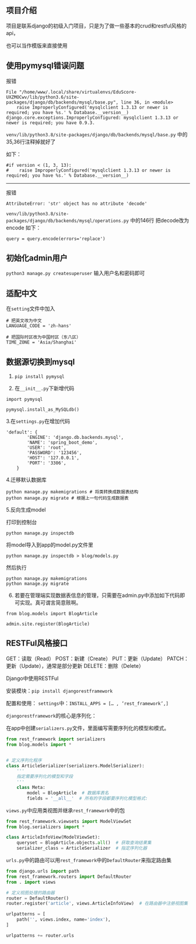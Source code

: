 ## 项目介绍
项目是联系django的初级入门项目，只是为了做一些基本的crud和restful风格的api，

也可以当作模版来直接使用

## 使用pymysql错误问题

报错
```
File "/home/www/.local/share/virtualenvs/EduScore-UXZMOCwv/lib/python3.6/site-packages/django/db/backends/mysql/base.py", line 36, in <module>
    raise ImproperlyConfigured('mysqlclient 1.3.13 or newer is required; you have %s.' % Database.__version__)
django.core.exceptions.ImproperlyConfigured: mysqlclient 1.3.13 or newer is required; you have 0.9.3.
```

`venv/lib/python3.8/site-packages/django/db/backends/mysql/base.py`
中的35,36行注释掉就好了

如下：
```
#if version < (1, 3, 13):
#    raise ImproperlyConfigured('mysqlclient 1.3.13 or newer is required; you have %s.' % Database.__version__)
```
---
报错
```
AttributeError: 'str' object has no attribute 'decode'
```
`venv/lib/python3.8/site-packages/django/db/backends/mysql/operations.py`
中的146行 把decode改为encode
如下：
```
query = query.encode(errors='replace')
```

## 初始化admin用户

`python3 manage.py createsuperuser`
输入用户名和密码即可

## 适配中文
在`setting`文件中加入
```
# 把英文改为中文
LANGUAGE_CODE = 'zh-hans'

# 把国际时区改为中国时区（东八区）
TIME_ZONE = 'Asia/Shanghai'
```


## 数据源切换到mysql

1. `pip install pymysql`

2. 在`__init__.py`下新增代码
```
import pymysql

pymysql.install_as_MySQLdb()
```

3.在`settings.py`在增加代码
```
'default': {
        'ENGINE': 'django.db.backends.mysql',
        'NAME': 'spring_boot_demo',
        'USER': 'root',
        'PASSWORD': '123456',
        'HOST': '127.0.0.1',
        'PORT': '3306',
    }
```

4.迁移默认数据库
```
python manage.py makemigrations # 将类转换成数据表结构
python manage.py migrate # 根据上一句代码生成数据表
```

5.反向生成model

打印到控制台
```
python manage.py inspectdb
```

将model导入到app的model.py文件里
```
python manage.py inspectdb > blog/models.py
```

然后执行
```
python manage.py makemigrations
python manage.py migrate
```

6. 若要在管理端实现数据表信息的管理，只需要在admin.py中添加如下代码即可实现。真可谓言简意赅啊。
```
from blog.models import BlogArticle

admin.site.register(BlogArticle)
```


## RESTFul风格接口
GET：读取（Read）
POST：新建（Create）
PUT：更新（Update）
PATCH：更新（Update），通常是部分更新
DELETE：删除（Delete）

Django中使用RESTFul

安装模块：`pip install djangorestframework`

配置和使用：
 `settings`中：`INSTALL_APPS = [… , ’rest_framework’,]`

`djangorestframework`的核心是序列化：

在app中创建`serializers.py`文件，里面编写需要序列化的模型和模式。

```python
from rest_framework import serializers
from blog.models import *


# 定义序列化程序
class ArticleSerializer(serializers.ModelSerializer):
    '''
    指定需要序列化的模型和字段
    '''
    class Meta:
        model = BlogArticle  # 数据库表名
        fields = '__all__'  # 所有的字段都要序列化模型格式:
```

`views.py`中应用类视图并继承`rest_framework`中的包

```python
from rest_framework.viewsets import ModelViewSet
from blog.serializers import *

class ArticleInfoView(ModelViewSet):
    queryset = BlogArticle.objects.all()  # 获取查询结果集
    serializer_class = ArticleSerializer  # 指定序列化器
```

`urls.py`中的路由可以用`rest_framework`中的`DefaultRouter`来指定路由集


```python
from django.urls import path
from rest_framework.routers import DefaultRouter
from . import views

# 定义视图处理的路由器
router = DefaultRouter()
router.register('article', views.ArticleInfoView)  # 在路由器中注册视图集

urlpatterns = [
    path('', views.index, name='index'),
]

urlpatterns += router.urls
```